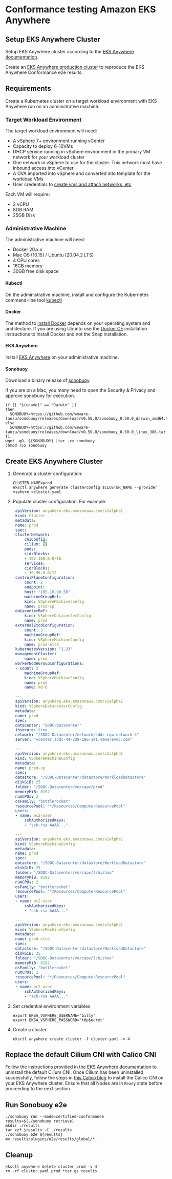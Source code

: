 # Conformance testing Amazon EKS Anywhere

## Setup EKS Anywhere Cluster

Setup EKS Anywhere cluster according to the [EKS Anywhere documentation](https://anywhere.eks.amazonaws.com/).

Create an [EKS Anywhere production cluster](https://anywhere.eks.amazonaws.com/docs/getting-started/production-environment/) to reproduce the EKS Anywhere Conformance e2e results.


## Requirements
Create a Kubernetes cluster on a target workload environment with EKS Anywhere run on an administrative machine.

### Target Workload Environment

The target workload environment will need:

* A vSphere 7+ environment running vCenter
* Capacity to deploy 6-10VMs
* DHCP service running in vSphere environment in the primary VM network for your workload cluster
* One network in vSphere to use for the cluster. This network must have inbound access into vCenter
* A OVA imported into vSphere and converted into template for the workload VMs
* User credentials to [create vms and attach networks, etc](https://anywhere.eks.amazonaws.com/docs/reference/vsphere/user-permissions/)

Each VM will require:

* 2 vCPU
* 8GB RAM
* 25GB Disk

### Administrative Machine

The administrative machine will need:

* Docker 20.x.x
* Mac OS (10.15) / Ubuntu (20.04.2 LTS)
* 4 CPU cores
* 16GB memory
* 30GB free disk space

#### Kubectl

On the administrative machine, install and configure the Kubernetes command-line tool
[kubectl](https://kubernetes.io/docs/tasks/tools/install-kubectl/)

#### Docker

The method to [install Docker](https://docs.docker.com/get-docker/) depends on your operating system and architecture.
If you are using Ubuntu use the [Docker CE](https://docs.docker.com/engine/install/ubuntu/) installation instructions to install Docker and not the Snap installation.

#### EKS Anywhere

Install [EKS Anywhere](https://anywhere.eks.amazonaws.com/docs/getting-started/install/) on your administrative machine.

#### Sonobuoy

Download a binary release of [sonobuoy](https://github.com/vmware-tanzu/sonobuoy/releases/).

If you are on a Mac, you many need to open the Security & Privacy and approve sonobuoy for
execution.

```shell
if [[ "$(uname)" == "Darwin" ]]
then
  SONOBUOY=https://github.com/vmware-tanzu/sonobuoy/releases/download/v0.50.0/sonobuoy_0.50.0_darwin_amd64.tar.gz
else
  SONOBUOY=https://github.com/vmware-tanzu/sonobuoy/releases/download/v0.50.0/sonobuoy_0.50.0_linux_386.tar.gz
fi
wget -qO- ${SONOBUOY} |tar -xz sonobuoy
chmod 755 sonobuoy
```

## Create EKS Anywhere Cluster

1. Generate a cluster configuration:

   ```shell
   CLUSTER_NAME=prod
   eksctl anywhere generate clusterconfig $CLUSTER_NAME --provider vsphere >cluster.yaml
   ```

1. Populate cluster configuration. For example:

   ```yaml
    apiVersion: anywhere.eks.amazonaws.com/v1alpha1
    kind: Cluster
    metadata:
    name: prod
    spec:
    clusterNetwork:
        cniConfig:
        cilium: {}
        pods:
        cidrBlocks:
        - 192.168.0.0/16
        services:
        cidrBlocks:
        - 10.96.0.0/12
    controlPlaneConfiguration:
        count: 2
        endpoint:
        host: "195.16.99.59"
        machineGroupRef:
        kind: VSphereMachineConfig
        name: prod-cp
    datacenterRef:
        kind: VSphereDatacenterConfig
        name: prod
    externalEtcdConfiguration:
        count: 3
        machineGroupRef:
        kind: VSphereMachineConfig
        name: prod-etcd
    kubernetesVersion: "1.33"
    managementCluster:
        name: prod
    workerNodeGroupConfigurations:
    - count: 2
        machineGroupRef:
        kind: VSphereMachineConfig
        name: prod
        name: md-0

    ---
    apiVersion: anywhere.eks.amazonaws.com/v1alpha1
    kind: VSphereDatacenterConfig
    metadata:
    name: prod
    spec:
    datacenter: "SDDC-Datacenter"
    insecure: true
    network: "/SDDC-Datacenter/network/sddc-cgw-network-4"
    server: "vcenter.sddc-44-239-186-141.vmwarevmc.com"

    ---
    apiVersion: anywhere.eks.amazonaws.com/v1alpha1
    kind: VSphereMachineConfig
    metadata:
    name: prod-cp
    spec:
    datastore: "/SDDC-Datacenter/datastore/WorkloadDatastore"
    diskGiB: 25
    folder: "/SDDC-Datacenter/vm/capv/prod"
    memoryMiB: 8192
    numCPUs: 2
    osFamily: "bottlerocket"
    resourcePool: "*/Resources/Compute-ResourcePool"
    users:
    - name: ec2-user
        sshAuthorizedKeys:
        - "ssh-rsa AAAA..."

    ---
    apiVersion: anywhere.eks.amazonaws.com/v1alpha1
    kind: VSphereMachineConfig
    metadata:
    name: prod
    spec:
    datastore: "/SDDC-Datacenter/datastore/WorkloadDatastore"
    diskGiB: 25
    folder: "/SDDC-Datacenter/vm/capv/lshizhao"
    memoryMiB: 8192
    numCPUs: 2
    osFamily: "bottlerocket"
    resourcePool: "*/Resources/Compute-ResourcePool"
    users:
    - name: ec2-user
        sshAuthorizedKeys:
        - "ssh-rsa AAAA..."

    ---
    apiVersion: anywhere.eks.amazonaws.com/v1alpha1
    kind: VSphereMachineConfig
    metadata:
    name: prod-etcd
    spec:
    datastore: "/SDDC-Datacenter/datastore/WorkloadDatastore"
    diskGiB: 25
    folder: "/SDDC-Datacenter/vm/capv/lshizhao"
    memoryMiB: 8192
    osFamily: "bottlerocket"
    numCPUs: 2
    resourcePool: "*/Resources/Compute-ResourcePool"
    users:
    - name: ec2-user
        sshAuthorizedKeys:
        - "ssh-rsa AAAA..."
   ```
1. Set credential environment variables
   ```shell
   export EKSA_VSPHERE_USERNAME='billy'
   export EKSA_VSPHERE_PASSWORD='t0p$ecret'
   ```

1. Create a cluster

   ```shell
   eksctl anywhere create cluster -f cluster.yaml -v 4
   ```

## Replace the default Cilium CNI with Calico CNI

Follow the instructions provided in the [EKS Anywhere documentation](https://anywhere.eks.amazonaws.com/docs/clustermgmt/networking/cluster-replace-cilium/) to uninstall the default Cilium CNI. Once Cilium has been uninstalled successfully, follow the steps in [this Calico blog](https://www.tigera.io/blog/calico-on-eks-anywhere/) to install the Calico CNI on your EKS Anywhere cluster. Ensure that all Nodes are in `Ready` state before proceeding to the next section.

## Run Sonobuoy e2e
```
./sonobuoy run --mode=certified-conformance
results=$(./sonobuoy retrieve)
mkdir ./results
tar xzf $results -C ./results
./sonobuoy e2e ${results}
mv results/plugins/e2e/results/global/* .
```

## Cleanup
```shell
eksctl anywhere delete cluster prod -v 4
rm -rf cluster.yaml prod *tar.gz results
```